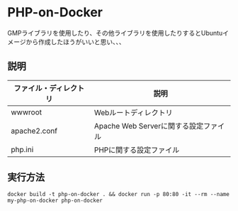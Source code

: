 # PHP-on-Docker

GMPライブラリを使用したり、その他ライブラリを使用したりするとUbuntuイメージから作成したほうがいいと思い、、、

## 説明

| ファイル・ディレクトリ | 説明 |
| ---- | ---- |
| wwwroot | Webルートディレクトリ |
| apache2.conf | Apache Web Serverに関する設定ファイル |
| php.ini | PHPに関する設定ファイル |

## 実行方法

```shell
docker build -t php-on-docker . && docker run -p 80:80 -it --rm --name my-php-on-docker php-on-docker
```
